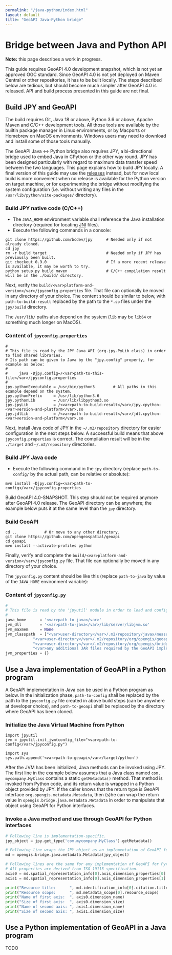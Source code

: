 ```yaml
---
permalink: "/java-python/index.html"
layout: default
title: "GeoAPI Java-Python bridge"
---
```


# Bridge between Java and Python API

<div class="bg-red-100 border border-red-400 text-red-700 px-4 py-3 my-4 rounded relative" role="alert">
  <strong class="font-bold">Note:</strong>
  <span class="block sm:inline">this page describes a work in progress.</span>
</div>

This guide requires GeoAPI 4.0 development snapshot, which is not yet an approved OGC standard.
Since GeoAPI 4.0 is not yet deployed on Maven Central or other repositories, it has to be built locally.
The steps described below are tedious, but should become much simpler after GeoAPI 4.0 is released.
API and build process presented in this guide are not final.


## Build JPY and GeoAPI

The build requires Git, Java 18 or above, Python 3.6 or above, Apache Maven and C/C++ development tools.
All those tools are available by the builtin package manager in Linux environments,
or by Macports or Homebrew on MacOS environments.
Windows users may need to download and install some of those tools manually.

The GeoAPI Java ↔ Python bridge also requires JPY, a bi-directional bridge used to embed Java in CPython or the other way round.
JPY has been designed particularly with regard to maximum data transfer speed between the two languages.
This page explains how to build JPY locally.
A final version of this guide may use the [releases](https://github.com/bcdev/jpy/releases) instead,
but for now local build is more convenient when no release is available for the Python version on target machine,
or for experimenting the bridge without modifying the system configuration
(i.e. without writing any files in the `/usr/lib/python/site-packages/` directory).

<!--
### Install a JPY release

* The `JAVA_HOME` environment variable shall reference the Java installation directory.
* Download a [release from GitHub](https://github.com/bcdev/jpy/releases).
* Execute `pip install jpy-<var>version-and-platform</var>.whl`

`jdl.cpython-*` and `jpy*` files will be installed in `/usr/lib/python3.6/site-packages/` directory
(the exact path will vary depending on the platform or Python version).
Open `jpyconfig.py` and verify that `java_home` et `jvm_dll` variables are paths to the right Java installation directory.
Note that this file located in `site-packages` directory has precedence over
the `JPY_PY_CONFIG` environment variable described later in this guide.
-->

### Build JPY native code (C/C++)

* The `JAVA_HOME` environment variable shall reference the Java installation directory
  (required for locating <abbr title="Java Native Interface">JNI</abbr> files).
* Execute the following commands in a console:

```shell
git clone https://github.com/bcdev/jpy      # Needed only if not already cloned.
cd jpy
rm -r build target                          # Needed only if JPY has previously been built.
git checkout 0.9.0                          # If a more recent release is available, it may be worth to try.
python setup.py build maven                 # C/C++ compilation result will be in the ./build/ directory.
```

Next, verify the `build/<var>platform-and-version</var>/jpyconfig.properties` file.
That file can optionally be moved in any directory of your choice.
The content should be similar to below,
with `path-to-build-result` replaced by the path to the `*.so` files under the `jpy/build` directory.
<!-- If JPY has been installed from a release instead than built locally,
then those `*.so` files are located in the `/usr/…/site-packages/` directory. -->
The `/usr/lib/` paths also depend on the system (`lib` may be `lib64` or something much longer on MacOS).

### Content of `jpyconfig.properties`

```properties
#
# This file is read by the JPY Java API (org.jpy.PyLib class) in order to find shared libraries.
# Its path can be given to Java by the "jpy.config" property, for example as below:
#
#     java -Djpy.config=/<var>path-to-this-file</var>/jpyconfig.properties
#
jpy.pythonExecutable = /usr/bin/python3        # All paths in this example depend on the system.
jpy.pythonPrefix     = /usr/lib/python3.6
jpy.pythonLib        = /usr/lib/libpython3.so
jpy.jpyLib           = /<var>path-to-build-result</var>/jpy.cpython-<var>version-and-platform</var>.so
jpy.jdlLib           = /<var>path-to-build-result</var>/jdl.cpython-<var>version-and-platform</var>.so
```

Next, install Java code of JPY in the `~/.m2/repository` directory
for easier configuration in the next steps below.
A successful build means that above `jpyconfig.properties` is correct.
The compilation result will be in the `./target` and `~/.m2/repository` directories.

### Build JPY Java code

* Execute the following command in the `jpy` directory
  (replace `path-to-config/` by the actual path, can be relative or absolute):

```shell
mvn install -Djpy.config=<var>path-to-config</var>/jpyconfig.properties
```

Build GeoAPI 4.0-SNAPSHOT. This step should not be required anymore after GeoAPI 4.0 release.
The GeoAPI directory can be anywhere; the example below puts it at the same level than the `jpy` directory.

### Build GeoAPI

```shell
cd ..            # Or move to any other directory.
git clone https://github.com/opengeospatial/geoapi
cd geoapi
mvn install --activate-profiles python
```

Finally, verify and complete the `build/<var>platform-and-version</var>/jpyconfig.py` file.
That file can optionally be moved in any directory of your choice.
<!-- If JPY has been installed from a release, that file already exists in the <abbr>site-packages</abbr> directory
and may be edited in-place (attempts to use a copy elsewhere seems to have no effect). -->
The `jpyconfig.py` content should be like this
(replace `path-to-java` by value of the `JAVA_HOME` environment variable):

### Content of `jpyconfig.py`

```python
#
# This file is read by the 'jpyutil' module in order to load and configure the JVM from Python.
#
java_home      = '<var>path-to-java</var>'
jvm_dll        = '<var>path-to-java</var>/lib/server/libjvm.so'
jvm_maxmem     = None
jvm_classpath  = ["<var>user-directory</var>/.m2/repository/javax/measure/unit-api/1.0/unit-api-1.0.jar",
            "<var>user-directory</var>/.m2/repository/org/opengis/geoapi-pending/4.0-SNAPSHOT/geoapi-pending-4.0-SNAPSHOT.jar",
            "<var>user-directory</var>/.m2/repository/org/opengis/bridge/geoapi-java-python/4.0-SNAPSHOT/geoapi-java-python-4.0-SNAPSHOT.jar",
            "<var>any additional JAR files required by the GeoAPI implementation to use.</var>"]
jvm_properties = {}
```

## Use a Java implementation of GeoAPI in a Python program

A GeoAPI implementation in Java can be used in a Python program as below.
In the initialization phase, `path-to-config` shall be replaced by the path to the
`jpyconfig.py` file created in above build steps (can be anywhere at developer choice),
and `path-to-geoapi` shall be replaced by the directory where GeoAPI has been cloned.

### Initialize the Java Virtual Machine from Python

```shell
import jpyutil
jvm = jpyutil.init_jvm(config_file="<var>path-to-config</var>/jpyconfig.py")

import sys
sys.path.append('<var>path-to-geoapi</var>/target/python')
```

After the JVM has been initialized, Java methods can be invoked using JPY.
The first line in the example below assumes that a Java class named `com.​mycompany.​MyClass`
contains a static `getMetadata()` method.
That method is invoked from Python code,
and its return value is wrapped in a Python object provided by JPY.
If the caller knows that the return type is GeoAPI interface `org.​opengis.​metadata.​Metadata`,
then (s)he can wrap the return value in `opengis.​bridge.​java.​metadata.​Metadata` in order to
manipulate that object using GeoAPI for Python interfaces.

### Invoke a Java method and use through GeoAPI for Python interfaces

```python
# Following line is implementation-specific.
jpy_object = jpy.get_type('com.mycompany.MyClass').getMetadata()

# Following line wraps the JPY object as an implementation of GeoAPI for Python interfaces.
md = opengis.bridge.java.metadata.Metadata(jpy_object)

# Following lines are the same for any implementation of GeoAPI for Python.
# All properties are derived from ISO 19115 specification.
axis0 = md.spatial_representation_info[0].axis_dimension_properties[0]
axis1 = md.spatial_representation_info[0].axis_dimension_properties[1]

print("Resource title:      ", md.identification_info[0].citation.title)
print("Resource scope:      ", md.metadata_scope[0].resource_scope)
print("Name of first axis:  ", axis0.dimension_name)
print("Size of first axis:  ", axis0.dimension_size)
print("Name of second axis: ", axis1.dimension_name)
print("Size of second axis: ", axis1.dimension_size)
```

## Use a Python implementation of GeoAPI in a Java program

TODO

